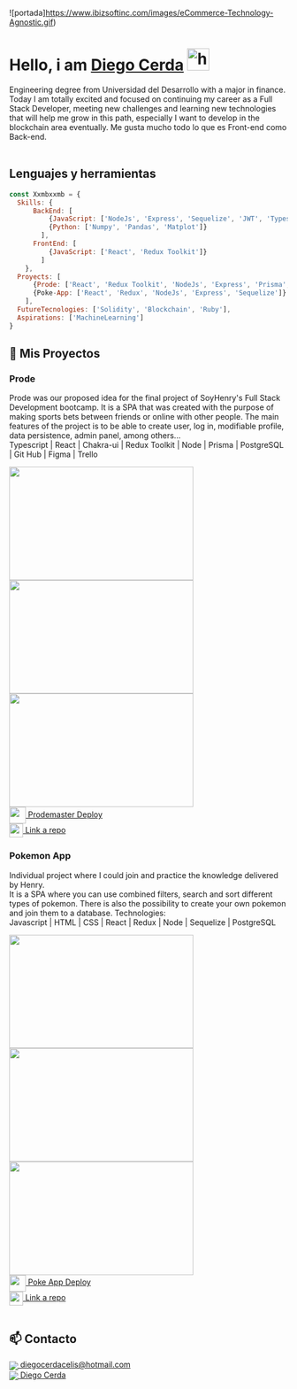 ![portada]https://www.ibizsoftinc.com/images/eCommerce-Technology-Agnostic.gif)

# **Hello, i am [Diego Cerda](https://www.linkedin.com/in/emanuel-juri/)** <img width="40" src="https://user-images.githubusercontent.com/76783198/182454378-115c3a2e-50cc-490e-85f0-fbdfab7f36ba.gif" alt="holis">

Engineering degree from Universidad del Desarrollo with a major in finance.   <br>
Today I am totally excited and focused on continuing my career as a Full Stack Developer, meeting new challenges and learning new technologies that will help me grow in this path, especially I want to develop in the blockchain area eventually.
Me gusta mucho todo lo que es Front-end como Back-end.<br>
<br>

## Lenguajes y herramientas
```js
const Xxmbxxmb = {
  Skills: {
      BackEnd: [
          {JavaScript: ['NodeJs', 'Express', 'Sequelize', 'JWT', 'Typescript', 'Prisma']},
          {Python: ['Numpy', 'Pandas', 'Matplot']}
        ],
      FrontEnd: [
          {JavaScript: ['React', 'Redux Toolkit']}
        ]
    },
  Proyects: [
      {Prode: ['React', 'Redux Toolkit', 'NodeJs', 'Express', 'Prisma', 'JWT']},
      {Poke-App: ['React', 'Redux', 'NodeJs', 'Express', 'Sequelize']}
    ],
  FutureTecnologies: ['Solidity', 'Blockchain', 'Ruby'],
  Aspirations: ['MachineLearning']
}
```


## 📌 Mis Proyectos
### Prode
Prode was our proposed idea for the final project of SoyHenry's Full Stack Development bootcamp. 
It is a SPA that was created with the purpose of making sports bets between friends or online with other people. The main features of the project is to be able to create user, log in, modifiable profile, data persistence, admin panel, among others...<br>
Typescript | React | Chakra-ui | Redux Toolkit | Node | Prisma | PostgreSQL | Git Hub | Figma | Trello
<br>
<div align="row" >
      <img src="https://i.imgur.com/Gu9Zzqu.png" width="333" height="205"  />
      <img src="https://i.imgur.com/ZgRHUeD.png" width="333" height="205"  />
      <img src="https://i.imgur.com/BVpathh.png" width="333" height="205"  />
</div>
<a href="https://prodemaster.netlify.app/" fontSize="34">
      <img align="center" src="https://user-images.githubusercontent.com/76783198/183678369-e773f0f2-6f7b-4921-acac-36155eae3322.svg" width="30" height="30"/>
      Prodemaster Deploy
</a>
</br>
<a href="https://github.com/Xxmbxxmb/PG-Henry">
      <img align="center" src="https://user-images.githubusercontent.com/76783198/183681387-b4432771-313b-4527-a157-75786233b3b0.svg" width="25" height="25"/>
      Link a repo
</a>


<br>

### Pokemon App
Individual project where I could join and practice the knowledge delivered by Henry.<br>
It is a SPA where you can use combined filters, search and sort different types of pokemon. There is also the possibility to create your own pokemon and join them to a database.  Technologies:<br>
Javascript | HTML | CSS | React | Redux | Node | Sequelize | PostgreSQL<br>
<div align="row" >
      <img src="https://i.imgur.com/xuNwBBZ.png" width="333" height="205"  />
      <img src="https://i.imgur.com/vI9w4E3.png" width="333" height="205"  />
      <img src="https://i.imgur.com/a2YxyUO.png" width="333" height="205"  />
</div>

<a href="https://pokemon-xxmbxxmb.vercel.app/" fontSize="34">
      <img align="center" src="https://user-images.githubusercontent.com/76783198/183678369-e773f0f2-6f7b-4921-acac-36155eae3322.svg" width="30" height="30"/>
      Poke App Deploy
</a>
</br>
<a href="https://github.com/Xxmbxxmb/Pokemon">
      <img align="center" src="https://user-images.githubusercontent.com/76783198/183681387-b4432771-313b-4527-a157-75786233b3b0.svg" width="25" height="25"/>
      Link a repo
</a>

</br>
<br>


## 📫 Contacto 

<p>
    <a href="https://diegocerdacelis@hotmail.com">
      <img align="center" src="https://user-images.githubusercontent.com/76783198/182482940-c4a2a044-de93-4450-b354-9628cbb175c9.svg"/>
      diegocerdacelis@hotmail.com
    </a>    
    <br>
    <a href="https://www.linkedin.com/in/diegocerdacelis/">
      <img align="center" src="https://user-images.githubusercontent.com/76783198/182481396-19c89e94-f3ba-4e33-9df4-f5b7a094cf8f.svg"/>
      Diego Cerda
    </a>
<p/>



<!--
**Xxmbxxmb/Xxmbxxmb** is a ✨ _special_ ✨ repository because its `README.md` (this file) appears on your GitHub profile.

Here are some ideas to get you started:

- 🔭 I’m currently working on ...
- 🌱 I’m currently learning ...
- 👯 I’m looking to collaborate on ...
- 🤔 I’m looking for help with ...
- 💬 Ask me about ...
- 📫 How to reach me: ...
- 😄 Pronouns: ...
- ⚡ Fun fact: ...
-->
